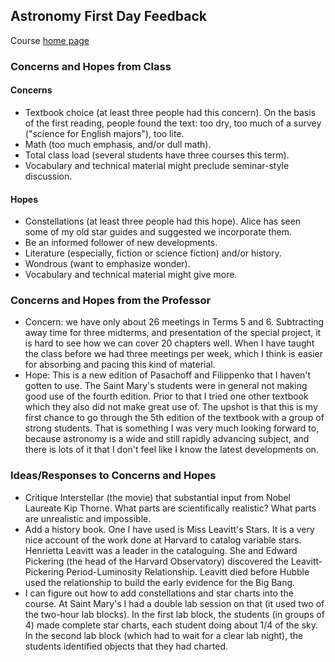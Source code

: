 ## Astronomy First Day Feedback

Course [home page](./)

### Concerns and Hopes from Class

#### Concerns

* Textbook choice (at least three people had this concern). On the basis of the first reading, people found the text: too dry, too much of a survey ("science for English majors"), too lite.
* Math (too much emphasis, and/or dull math).
* Total class load (several students have three courses this term).
* Vocabulary and technical material might preclude seminar-style discussion.

#### Hopes

* Constellations (at least three people had this hope). Alice has seen some of my old star guides and suggested we incorporate them.
* Be an informed follower of new developments.
* Literature (especially, fiction or science fiction) and/or history.
* Wondrous (want to emphasize wonder).
* Vocabulary and technical material might give more.

### Concerns and Hopes from the Professor

* Concern: we have only about 26 meetings in Terms 5 and 6. Subtracting away time for three midterms, and presentation of the special project, it is hard to see how we can cover 20 chapters well. When I have taught the class before we had three meetings per week, which I think is easier for absorbing and pacing this kind of material.
* Hope: This is a new edition of Pasachoff and Filippenko that I haven't gotten to use. The Saint Mary's students were in general not making good use of the fourth edition. Prior to that I tried one other textbook which they also did not make great use of. The upshot is that this is my first chance to go through the 5th edition of the textbook with a group of strong students. That is something I was very much looking forward to, because astronomy is a wide and still rapidly advancing subject, and there is lots of it that I don't feel like I know the latest developments on.

### Ideas/Responses to Concerns and Hopes

* Critique Interstellar (the movie) that substantial input from Nobel Laureate Kip Thorne. What parts are scientifically realistic? What parts are unrealistic and impossible.
* Add a history book. One I have used is Miss Leavitt's Stars. It is a very nice account of the work done at Harvard to catalog variable stars. Henrietta Leavitt was a leader in the cataloguing. She and Edward Pickering (the head of the Harvard Observatory) discovered the Leavitt-Pickering Period-Luminosity Relationship. Leavitt died before Hubble used the relationship to build the early evidence for the Big Bang.
* I can figure out how to add constellations and star charts into the course. At Saint Mary's I had a double lab session on that (it used two of the two-hour lab blocks). In the first lab block, the students (in groups of 4) made complete star charts, each student doing about 1/4 of the sky. In the second lab block (which had to wait for a clear lab night), the students identified objects that they had charted.
